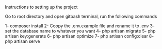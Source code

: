 Instructions to setting up the project

Go to root directory and open gitbash terminal, run the following commands

1- composer install
2- Coopy the .env.example file and rename it to .env
3- set the database name to whatever you want
4- php artisan migrate
5- php artisan key:generate
6- php artisan optimize
7- php artisan config:clear
8- php artisan serve